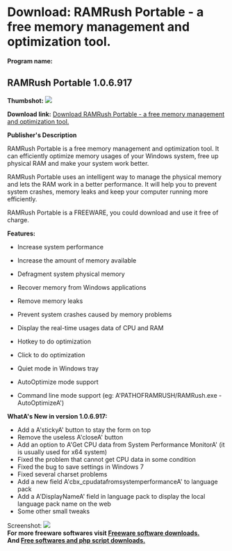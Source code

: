 # Download: RAMRush Portable - a free memory management and optimization tool.

**Program name:**

## RAMRush Portable 1.0.6.917

  
**Thumbshot:** ![](http://www.freewarefiles.com/screenshot/ramrush1_md.jpg)   
  
**Download link:** [Download RAMRush Portable - a free memory management and optimization tool.](http://freesoftwares.boysofts.com/RAMRush-Portable_program_50652.html)  
  


**Publisher's Description**  
  


RAMRush Portable is a free memory management and optimization tool. It can efficiently optimize memory usages of your Windows system, free up physical RAM and make your system work better. 

RAMRush Portable uses an intelligent way to manage the physical memory and lets the RAM work in a better performance. It will help you to prevent system crashes, memory leaks and keep your computer running more efficiently.

RAMRush Portable is a FREEWARE, you could download and use it free of charge.

**Features:**

  * Increase system performance  

  * Increase the amount of memory available  

  * Defragment system physical memory  

  * Recover memory from Windows applications  

  * Remove memory leaks  

  * Prevent system crashes caused by memory problems  

  * Display the real-time usages data of CPU and RAM  

  * Hotkey to do optimization  

  * Click to do optimization  

  * Quiet mode in Windows tray  

  * AutoOptimize mode support  

  * Command line mode support (eg: A'PATHOFRAMRUSH/RAMRush.exe -AutoOptimizeA') 

**WhatA's New in version 1.0.6.917:**

  * Add a A'stickyA' button to stay the form on top 
  * Remove the useless A'closeA' button 
  * Add an option to A'Get CPU data from System Performance MonitorA' (it is usually used for x64 system) 
  * Fixed the problem that cannot get CPU data in some condition 
  * Fixed the bug to save settings in Windows 7 
  * Fixed several charset problems 
  * Add a new field A'cbx_cpudatafromsystemperformanceA' to language pack 
  * Add a A'DisplayNameA' field in language pack to display the local language pack name on the web 
  * Some other small tweaks 

  
  
Screenshot: ![](http://www.freewarefiles.com/screenshot/ramrush1.jpg)   
**For more freeware softwares visit [Freeware software downloads.](http://freesoftwares.boysofts.com/)**   
**And [Free softwares and php script downloads.](http://www.boysofts.com/)**
